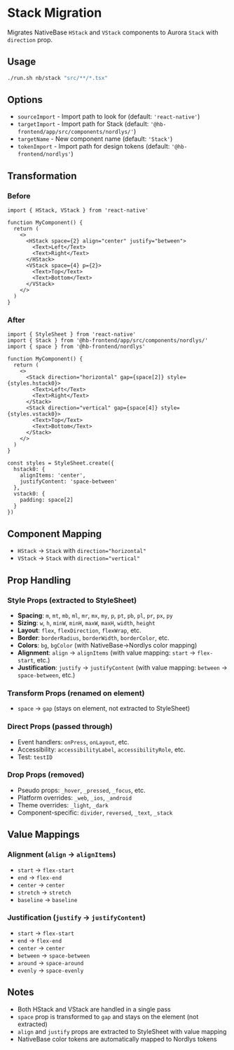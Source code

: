 # Stack Migration

Migrates NativeBase `HStack` and `VStack` components to Aurora `Stack` with `direction` prop.

## Usage

```bash
./run.sh nb/stack "src/**/*.tsx"
```

## Options

- `sourceImport` - Import path to look for (default: `'react-native'`)
- `targetImport` - Import path for Stack (default: `'@hb-frontend/app/src/components/nordlys/'`)
- `targetName` - New component name (default: `'Stack'`)
- `tokenImport` - Import path for design tokens (default: `'@hb-frontend/nordlys'`)

## Transformation

### Before

```tsx
import { HStack, VStack } from 'react-native'

function MyComponent() {
  return (
    <>
      <HStack space={2} align="center" justify="between">
        <Text>Left</Text>
        <Text>Right</Text>
      </HStack>
      <VStack space={4} p={2}>
        <Text>Top</Text>
        <Text>Bottom</Text>
      </VStack>
    </>
  )
}
```

### After

```tsx
import { StyleSheet } from 'react-native'
import { Stack } from '@hb-frontend/app/src/components/nordlys/'
import { space } from '@hb-frontend/nordlys'

function MyComponent() {
  return (
    <>
      <Stack direction="horizontal" gap={space[2]} style={styles.hstack0}>
        <Text>Left</Text>
        <Text>Right</Text>
      </Stack>
      <Stack direction="vertical" gap={space[4]} style={styles.vstack0}>
        <Text>Top</Text>
        <Text>Bottom</Text>
      </Stack>
    </>
  )
}

const styles = StyleSheet.create({
  hstack0: {
    alignItems: 'center',
    justifyContent: 'space-between'
  },
  vstack0: {
    padding: space[2]
  }
})
```

## Component Mapping

- `HStack` → `Stack` with `direction="horizontal"`
- `VStack` → `Stack` with `direction="vertical"`

## Prop Handling

### Style Props (extracted to StyleSheet)

- **Spacing**: `m`, `mt`, `mb`, `ml`, `mr`, `mx`, `my`, `p`, `pt`, `pb`, `pl`, `pr`, `px`, `py`
- **Sizing**: `w`, `h`, `minW`, `minH`, `maxW`, `maxH`, `width`, `height`
- **Layout**: `flex`, `flexDirection`, `flexWrap`, etc.
- **Border**: `borderRadius`, `borderWidth`, `borderColor`, etc.
- **Colors**: `bg`, `bgColor` (with NativeBase→Nordlys color mapping)
- **Alignment**: `align` → `alignItems` (with value mapping: `start` → `flex-start`, etc.)
- **Justification**: `justify` → `justifyContent` (with value mapping: `between` → `space-between`, etc.)

### Transform Props (renamed on element)

- `space` → `gap` (stays on element, not extracted to StyleSheet)

### Direct Props (passed through)

- Event handlers: `onPress`, `onLayout`, etc.
- Accessibility: `accessibilityLabel`, `accessibilityRole`, etc.
- Test: `testID`

### Drop Props (removed)

- Pseudo props: `_hover`, `_pressed`, `_focus`, etc.
- Platform overrides: `_web`, `_ios`, `_android`
- Theme overrides: `_light`, `_dark`
- Component-specific: `divider`, `reversed`, `_text`, `_stack`

## Value Mappings

### Alignment (`align` → `alignItems`)

- `start` → `flex-start`
- `end` → `flex-end`
- `center` → `center`
- `stretch` → `stretch`
- `baseline` → `baseline`

### Justification (`justify` → `justifyContent`)

- `start` → `flex-start`
- `end` → `flex-end`
- `center` → `center`
- `between` → `space-between`
- `around` → `space-around`
- `evenly` → `space-evenly`

## Notes

- Both HStack and VStack are handled in a single pass
- `space` prop is transformed to `gap` and stays on the element (not extracted)
- `align` and `justify` props are extracted to StyleSheet with value mapping
- NativeBase color tokens are automatically mapped to Nordlys tokens
